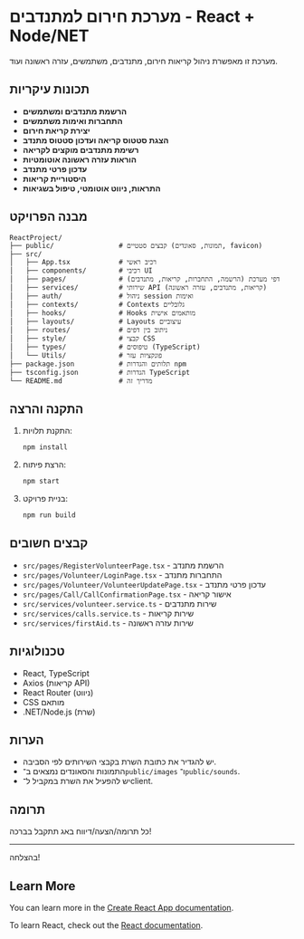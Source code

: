# מערכת חירום למתנדבים - React + Node/NET

מערכת זו מאפשרת ניהול קריאות חירום, מתנדבים, משתמשים, עזרה ראשונה ועוד.

## תכונות עיקריות
- **הרשמת מתנדבים ומשתמשים**
- **התחברות ואימות משתמשים**
- **יצירת קריאת חירום**
- **הצגת סטטוס קריאה ועדכון סטטוס מתנדב**
- **רשימת מתנדבים מוקצים לקריאה**
- **הוראות עזרה ראשונה אוטומטיות**
- **עדכון פרטי מתנדב**
- **היסטוריית קריאות**
- **התראות, ניווט אוטומטי, טיפול בשגיאות**

## מבנה הפרויקט
```
ReactProject/
├── public/                # קבצים סטטיים (תמונות, סאונדים, favicon)
├── src/
│   ├── App.tsx            # רכיב ראשי
│   ├── components/        # רכיבי UI
│   ├── pages/             # דפי מערכת (הרשמה, התחברות, קריאות, מתנדבים)
│   ├── services/          # שירותי API (קריאות, מתנדבים, עזרה ראשונה)
│   ├── auth/              # ניהול session ואימות
│   ├── contexts/          # Contexts גלובליים
│   ├── hooks/             # Hooks מותאמים אישית
│   ├── layouts/           # Layouts עיצוביים
│   ├── routes/            # ניתוב בין דפים
│   ├── style/             # קבצי CSS
│   ├── types/             # טיפוסים (TypeScript)
│   └── Utils/             # פונקציות עזר
├── package.json           # תלותים והגדרות npm
├── tsconfig.json          # הגדרות TypeScript
└── README.md              # מדריך זה
```

## התקנה והרצה
1. התקנת תלויות:
   ```bash
   npm install
   ```
2. הרצת פיתוח:
   ```bash
   npm start
   ```
3. בניית פרויקט:
   ```bash
   npm run build
   ```

## קבצים חשובים
- `src/pages/RegisterVolunteerPage.tsx` - הרשמת מתנדב
- `src/pages/Volunteer/LoginPage.tsx` - התחברות מתנדב
- `src/pages/Volunteer/VolunteerUpdatePage.tsx` - עדכון פרטי מתנדב
- `src/pages/Call/CallConfirmationPage.tsx` - אישור קריאה
- `src/services/volunteer.service.ts` - שירות מתנדבים
- `src/services/calls.service.ts` - שירות קריאות
- `src/services/firstAid.ts` - שירות עזרה ראשונה

## טכנולוגיות
- React, TypeScript
- Axios (קריאות API)
- React Router (ניווט)
- CSS מותאם
- .NET/Node.js (שרת)

## הערות
- יש להגדיר את כתובת השרת בקבצי השירותים לפי הסביבה.
- התמונות והסאונדים נמצאים ב־`public/images` ו־`public/sounds`.
- יש להפעיל את השרת במקביל ל־client.

## תרומה
כל תרומה/הצעה/דיווח באג תתקבל בברכה!

---
בהצלחה!

## Learn More

You can learn more in the [Create React App documentation](https://facebook.github.io/create-react-app/docs/getting-started).

To learn React, check out the [React documentation](https://reactjs.org/).
